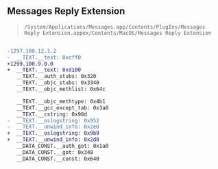 ## Messages Reply Extension

> `/System/Applications/Messages.app/Contents/PlugIns/Messages Reply Extension.appex/Contents/MacOS/Messages Reply Extension`

```diff

-1297.100.12.1.2
-  __TEXT.__text: 0xcff0
+1299.100.9.0.0
+  __TEXT.__text: 0xd100
   __TEXT.__auth_stubs: 0x320
   __TEXT.__objc_stubs: 0x3340
   __TEXT.__objc_methlist: 0x64c

   __TEXT.__objc_methtype: 0x4b1
   __TEXT.__gcc_except_tab: 0x3a8
   __TEXT.__cstring: 0x98d
-  __TEXT.__oslogstring: 0x952
-  __TEXT.__unwind_info: 0x2e0
+  __TEXT.__oslogstring: 0x9b9
+  __TEXT.__unwind_info: 0x2d8
   __DATA_CONST.__auth_got: 0x1a0
   __DATA_CONST.__got: 0x348
   __DATA_CONST.__const: 0x640

```
